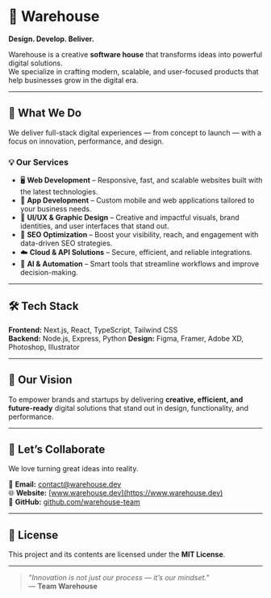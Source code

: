 # 🏢 Warehouse

**Design. Develop. Beliver.**

Warehouse is a creative **software house** that transforms ideas into powerful digital solutions.  
We specialize in crafting modern, scalable, and user-focused products that help businesses grow in the digital era.

---

## 🚀 What We Do

We deliver full-stack digital experiences — from concept to launch — with a focus on innovation, performance, and design.

### 💡 Our Services
- 🖥️ **Web Development** – Responsive, fast, and scalable websites built with the latest technologies.  
- 📱 **App Development** – Custom mobile and web applications tailored to your business needs.  
- 🎨 **UI/UX & Graphic Design** – Creative and impactful visuals, brand identities, and user interfaces that stand out.  
- 🧭 **SEO Optimization** – Boost your visibility, reach, and engagement with data-driven SEO strategies.  
- ☁️ **Cloud & API Solutions** – Secure, efficient, and reliable integrations.  
- 🧠 **AI & Automation** – Smart tools that streamline workflows and improve decision-making.

---

## 🛠️ Tech Stack
**Frontend:** Next.js, React, TypeScript, Tailwind CSS  
**Backend:** Node.js, Express, Python 
**Design:** Figma, Framer, Adobe XD, Photoshop, Illustrator  

---

## 🧩 Our Vision
To empower brands and startups by delivering **creative, efficient, and future-ready** digital solutions that stand out in design, functionality, and performance.

---

## 🤝 Let’s Collaborate
We love turning great ideas into reality.  

📩 **Email:** [contact@warehouse.dev](mailto:contact@warehouse.dev)  
🌐 **Website:** [www.warehouse.dev](https://www.warehouse.dev)  
🐙 **GitHub:** [github.com/warehouse-team](https://github.com/warehouse-team)

---

## 🧾 License
This project and its contents are licensed under the **MIT License**.

---

> _"Innovation is not just our process — it’s our mindset."_  
> — **Team Warehouse**

